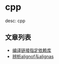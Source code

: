 # cpp
desc: cpp 

## 文章列表
* [编译链接指定依赖库](https://meowyeon.github.io/blog/cpp/编译链接指定依赖库)
* [辨析alignof与alignas](https://meowyeon.github.io/blog/cpp/alignof_alignas)  
